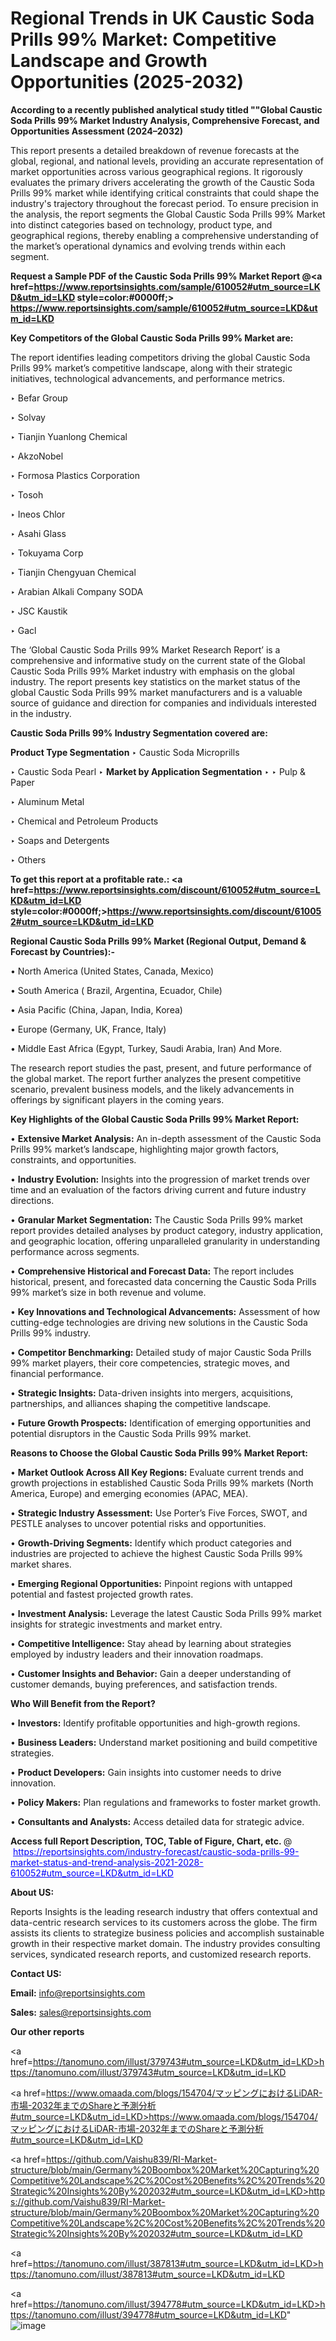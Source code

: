 # Regional Trends in UK Caustic Soda Prills 99% Market: Competitive Landscape and Growth Opportunities (2025-2032)

<strong>According to a recently published analytical study titled ""Global Caustic Soda Prills 99% Market Industry Analysis, Comprehensive Forecast, and Opportunities Assessment (2024–2032)</strong>

This report presents a detailed breakdown of revenue forecasts at the global, regional, and national levels, providing an accurate representation of market opportunities across various geographical regions. It rigorously evaluates the primary drivers accelerating the growth of the Caustic Soda Prills 99% market while identifying critical constraints that could shape the industry's trajectory throughout the forecast period. To ensure precision in the analysis, the report segments the Global Caustic Soda Prills 99% Market into distinct categories based on technology, product type, and geographical regions, thereby enabling a comprehensive understanding of the market’s operational dynamics and evolving trends within each segment.

<strong>Request a Sample PDF of the Caustic Soda Prills 99% Market Report </strong><strong>@<a href=https://www.reportsinsights.com/sample/610052#utm_source=LKD&utm_id=LKD style=color:#0000ff;> https://www.reportsinsights.com/sample/610052#utm_source=LKD&utm_id=LKD</a></strong></font>

<strong>Key Competitors of the Global Caustic Soda Prills 99% Market are:</strong>

The report identifies leading competitors driving the global Caustic Soda Prills 99% market’s competitive landscape, along with their strategic initiatives, technological advancements, and performance metrics.

‣ Befar Group

‣ Solvay

‣ Tianjin Yuanlong Chemical

‣ AkzoNobel

‣ Formosa Plastics Corporation

‣ Tosoh

‣ Ineos Chlor

‣ Asahi Glass

‣ Tokuyama Corp

‣ Tianjin Chengyuan Chemical

‣ Arabian Alkali Company SODA

‣ JSC Kaustik

‣ Gacl

The ‘Global Caustic Soda Prills 99% Market Research Report’ is a comprehensive and informative study on the current state of the Global Caustic Soda Prills 99% Market industry with emphasis on the global industry. The report presents key statistics on the market status of the global Caustic Soda Prills 99% market manufacturers and is a valuable source of guidance and direction for companies and individuals interested in the industry.

<strong>Caustic Soda Prills 99% Industry Segmentation covered are:</strong>

<strong>Product Type Segmentation</strong>
‣
Caustic Soda Microprills

‣ Caustic Soda Pearl
‣ 
<strong>Market by Application Segmentation</strong>
‣
‣  Pulp & Paper

‣ Aluminum Metal

‣ Chemical and Petroleum Products

‣ Soaps and Detergents

‣ Others

<strong>To get this report at a profitable rate.: <a href=https://www.reportsinsights.com/discount/610052#utm_source=LKD&utm_id=LKD style=color:#0000ff;>https://www.reportsinsights.com/discount/610052#utm_source=LKD&utm_id=LKD</a></strong></font>

<strong>Regional Caustic Soda Prills 99% Market (Regional Output, Demand &amp; Forecast by Countries):-</strong>

• North America (United States, Canada, Mexico)

• South America ( Brazil, Argentina, Ecuador, Chile)

• Asia Pacific (China, Japan, India, Korea)

• Europe (Germany, UK, France, Italy)

• Middle East Africa (Egypt, Turkey, Saudi Arabia, Iran) And More.

The research report studies the past, present, and future performance of the global market. The report further analyzes the present competitive scenario, prevalent business models, and the likely advancements in offerings by significant players in the coming years.

<strong>Key Highlights of the Global Caustic Soda Prills 99% Market Report:</strong>

• <strong>Extensive Market Analysis:</strong> An in-depth assessment of the Caustic Soda Prills 99% market’s landscape, highlighting major growth factors, constraints, and opportunities.

• <strong>Industry Evolution:</strong> Insights into the progression of market trends over time and an evaluation of the factors driving current and future industry directions.

• <strong>Granular Market Segmentation:</strong> The Caustic Soda Prills 99% market report provides detailed analyses by product category, industry application, and geographic location, offering unparalleled granularity in understanding performance across segments.

• <strong>Comprehensive Historical and Forecast Data:</strong> The report includes historical, present, and forecasted data concerning the Caustic Soda Prills 99% market’s size in both revenue and volume.

• <strong>Key Innovations and Technological Advancements:</strong> Assessment of how cutting-edge technologies are driving new solutions in the Caustic Soda Prills 99% industry.

• <strong>Competitor Benchmarking:</strong> Detailed study of major Caustic Soda Prills 99% market players, their core competencies, strategic moves, and financial performance.

• <strong>Strategic Insights:</strong> Data-driven insights into mergers, acquisitions, partnerships, and alliances shaping the competitive landscape.

• <strong>Future Growth Prospects:</strong> Identification of emerging opportunities and potential disruptors in the Caustic Soda Prills 99% market.

<strong>Reasons to Choose the Global Caustic Soda Prills 99% Market Report:</strong>

• <strong>Market Outlook Across All Key Regions:</strong> Evaluate current trends and growth projections in established Caustic Soda Prills 99% markets (North America, Europe) and emerging economies (APAC, MEA).

• <strong>Strategic Industry Assessment:</strong> Use Porter’s Five Forces, SWOT, and PESTLE analyses to uncover potential risks and opportunities.

• <strong>Growth-Driving Segments:</strong> Identify which product categories and industries are projected to achieve the highest Caustic Soda Prills 99% market shares.

• <strong>Emerging Regional Opportunities:</strong> Pinpoint regions with untapped potential and fastest projected growth rates.

• <strong>Investment Analysis:</strong> Leverage the latest Caustic Soda Prills 99% market insights for strategic investments and market entry.

• <strong>Competitive Intelligence:</strong> Stay ahead by learning about strategies employed by industry leaders and their innovation roadmaps.

• <strong>Customer Insights and Behavior:</strong> Gain a deeper understanding of customer demands, buying preferences, and satisfaction trends.

<strong>Who Will Benefit from the Report?</strong>

• <strong>Investors:</strong> Identify profitable opportunities and high-growth regions.

• <strong>Business Leaders:</strong> Understand market positioning and build competitive strategies.

• <strong>Product Developers:</strong> Gain insights into customer needs to drive innovation.

• <strong>Policy Makers:</strong> Plan regulations and frameworks to foster market growth.

• <strong>Consultants and Analysts:</strong> Access detailed data for strategic advice.
</ul>
<strong>Access full Report Description, TOC, Table of Figure, Chart, etc. </strong>@  <a href=https://reportsinsights.com/industry-forecast/caustic-soda-prills-99-market-status-and-trend-analysis-2021-2028-610052#utm_source=LKD&utm_id=LKD style=color:#0000ff;>https://reportsinsights.com/industry-forecast/caustic-soda-prills-99-market-status-and-trend-analysis-2021-2028-610052#utm_source=LKD&utm_id=LKD</a></font>

<strong><strong>About US</strong>:</strong>

Reports Insights is the leading research industry that offers contextual and data-centric research services to its customers across the globe. The firm assists its clients to strategize business policies and accomplish sustainable growth in their respective market domain. The industry provides consulting services, syndicated research reports, and customized research reports.

<strong>Contact US:</strong>

<p class=""""><b>Email:</b> <a href=mailto:info@reportsinsights.com>info@reportsinsights.com</a></p>
<p class=""""><b>Sales:</b> <a href=mailto:sales@reportsinsights.com>sales@reportsinsights.com</a></p>

<strong>Our other reports</strong>

<a href=https://tanomuno.com/illust/379743#utm_source=LKD&utm_id=LKD>https://tanomuno.com/illust/379743#utm_source=LKD&utm_id=LKD</a>

<a href=https://www.omaada.com/blogs/154704/マッピングにおけるLiDAR-市場-2032年までのShareと予測分析#utm_source=LKD&utm_id=LKD>https://www.omaada.com/blogs/154704/マッピングにおけるLiDAR-市場-2032年までのShareと予測分析#utm_source=LKD&utm_id=LKD</a>

<a href=https://github.com/Vaishu839/RI-Market-structure/blob/main/Germany%20Boombox%20Market%20Capturing%20Competitive%20Landscape%2C%20Cost%20Benefits%2C%20Trends%20Strategic%20Insights%20By%202032#utm_source=LKD&utm_id=LKD>https://github.com/Vaishu839/RI-Market-structure/blob/main/Germany%20Boombox%20Market%20Capturing%20Competitive%20Landscape%2C%20Cost%20Benefits%2C%20Trends%20Strategic%20Insights%20By%202032#utm_source=LKD&utm_id=LKD</a>

<a href=https://tanomuno.com/illust/387813#utm_source=LKD&utm_id=LKD>https://tanomuno.com/illust/387813#utm_source=LKD&utm_id=LKD</a>

<a href=https://tanomuno.com/illust/394778#utm_source=LKD&utm_id=LKD>https://tanomuno.com/illust/394778#utm_source=LKD&utm_id=LKD</a>"
![image](https://github.com/user-attachments/assets/754aaa3f-8958-403f-b98e-56814875c626)
